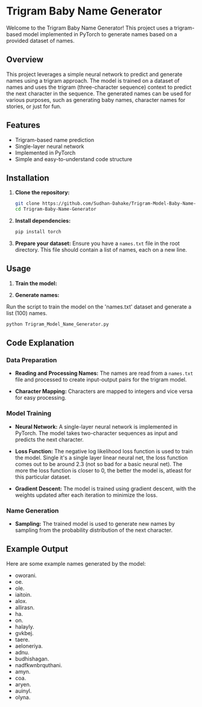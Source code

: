 # Trigram Baby Name Generator

Welcome to the Trigram Baby Name Generator! This project uses a trigram-based model implemented in PyTorch to generate names based on a provided dataset of names.

## Overview

This project leverages a simple neural network to predict and generate names using a trigram approach. The model is trained on a dataset of names and uses the trigram (three-character sequence) context to predict the next character in the sequence. The generated names can be used for various purposes, such as generating baby names, character names for stories, or just for fun.

## Features

- Trigram-based name prediction
- Single-layer neural network
- Implemented in PyTorch
- Simple and easy-to-understand code structure

## Installation

1. **Clone the repository:**
    ```bash
    git clone https://github.com/Sudhan-Dahake/Trigram-Model-Baby-Name-Gen.git
    cd Trigram-Baby-Name-Generator
    ```

2. **Install dependencies:**
    ```bash
    pip install torch
    ```

3. **Prepare your dataset:**
    Ensure you have a `names.txt` file in the root directory. This file should contain a list of names, each on a new line.

## Usage

1. **Train the model:**

2. **Generate names:**

Run the script to train the model on the 'names.txt' dataset and generate a list (100) names.
```bash
python Trigram_Model_Name_Generator.py
```

## Code Explanation

### Data Preparation

- **Reading and Processing Names:**
  The names are read from a `names.txt` file and processed to create input-output pairs for the trigram model.

- **Character Mapping:**
  Characters are mapped to integers and vice versa for easy processing.

### Model Training

- **Neural Network:**
  A single-layer neural network is implemented in PyTorch. The model takes two-character sequences as input and predicts the next character.

- **Loss Function:**
  The negative log likelihood loss function is used to train the model.
  Single it's a single layer linear neural net, the loss function comes out to be around 2.3 (not so bad for a basic neural net).
  The more the loss function is closer to 0, the better the model is, atleast for this particular dataset.

- **Gradient Descent:**
  The model is trained using gradient descent, with the weights updated after each iteration to minimize the loss.

### Name Generation

- **Sampling:**
  The trained model is used to generate new names by sampling from the probability distribution of the next character.

## Example Output

Here are some example names generated by the model:

- oworani.
- oe.
- ole.
- iaitoin.
- alox.
- allirasn.
- ha.
- on.
- halayly.
- gvkbej.
- taere.
- aeloneriya.
- adnu.
- budhishagan.
- nadfkwnbrquthani.
- amyn.
- coa.
- aryen.
- auinyl.
- olyna.
